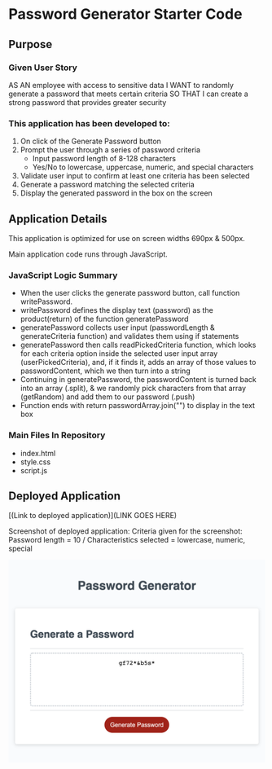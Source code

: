 # Password Generator Starter Code

## Purpose

### Given User Story
AS AN employee with access to sensitive data
I WANT to randomly generate a password that meets certain criteria
SO THAT I can create a strong password that provides greater security

### This application has been developed to:
1. On click of the Generate Password button
2. Prompt the user through a series of password criteria 
    - Input password length of 8-128 characters
    - Yes/No to lowercase, uppercase, numeric, and special characters
3. Validate user input to confirm at least one criteria has been selected
4. Generate a password matching the selected criteria
5. Display the generated password in the box on the screen

## Application Details

This application is optimized for use on screen widths 690px & 500px.

Main application code runs through JavaScript.

### JavaScript Logic Summary
- When the user clicks the generate password button, call function writePassword.
- writePassword defines the display text (password) as the product(return) of the function generatePassword
- generatePassword collects user input (passwordLength & generateCriteria function) and validates them using if statements
- generatePassword then calls readPickedCriteria function, which looks for each criteria option inside the selected user input array (userPickedCriteria), and, if it finds it, adds an array of those values to passwordContent, which we then turn into a string
- Continuing in generatePassword, the passwordContent is turned back into an array (.split), & we randomly pick characters from that array (getRandom) and add them to our password (.push)
- Function ends with return passwordArray.join("") to display in the text box

### Main Files In Repository
- index.html
- style.css
- script.js

## Deployed Application

[(Link to deployed application)](LINK GOES HERE)

Screenshot of deployed application:
Criteria given for the screenshot: Password length = 10 / Characteristics selected = lowercase, numeric, special

![Screenshot of Password Generator Application](./assets/images/password-generator-screenshot.png)